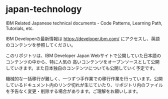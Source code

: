 # japan-technology
IBM Related Japanese technical documents - Code Patterns, Learning Path, Tutorials, etc.

IBM Developerの最新情報は https://developer.ibm.com/ にアクセスし、英語のコンテンツを参照してください。

このリポジトリは、IBM Developer Japan Webサイトで公開していた日本語のコンテンツの中から、特に人気の
高いコンテンツをオープンソースとして公開していきます。また日本独自のコンテンツについても公開していく予定です。

機械的な一括移行が難しく、一つずつ手作業での移行作業を行っています。公開しているドキュメント内のリンク切れが生じていたり、リポジトリ内のファイルを予告なく変更・削除する場合があります。ご理解をお願いします。



